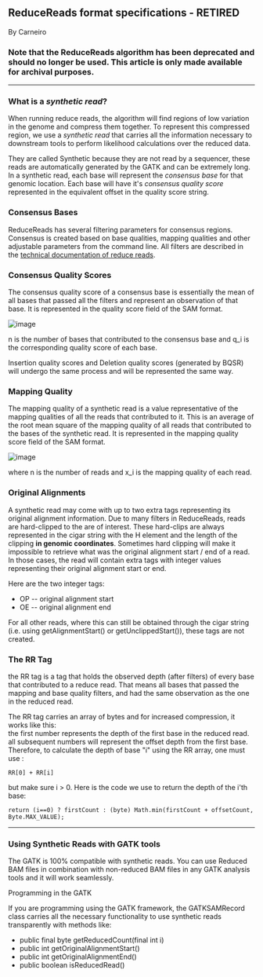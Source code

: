 ## ReduceReads format specifications - RETIRED

By Carneiro

<h3>Note that the ReduceReads algorithm has been deprecated and should no longer be used. This article is only made available for archival purposes.</h3>

<hr></hr><h3>What is a <em>synthetic read</em>?</h3>

<p>When running reduce reads, the algorithm will find regions of low variation in the genome and compress them together. To represent this compressed region, we use a <em>synthetic read</em> that carries all the information necessary to downstream tools to perform likelihood calculations over the reduced data.</p>

<p>They are called Synthetic because they are not read by a sequencer, these reads are automatically generated by the GATK and can be extremely long. In a synthetic read, each base will represent the <em>consensus base</em> for that genomic location. Each base will have it's <em>consensus quality score</em> represented in the equivalent offset in the quality score string.</p>

<h3>Consensus Bases</h3>

<p>ReduceReads has several filtering parameters for consensus regions. Consensus is created based on base qualities, mapping qualities and other adjustable parameters from the command line. All filters are described in the <a rel="nofollow" href="http://www.broadinstitute.org/gatk/gatkdocs/org_broadinstitute_sting_gatk_walkers_compression_reducereads_ReduceReads.html">technical documentation of reduce reads</a>.</p>

<h3>Consensus Quality Scores</h3>

<p>The consensus quality score of a consensus base is essentially the mean of all bases that passed all the filters and represent an observation of that base. It is represented in the quality score field of the SAM format.</p>

<p><img src="https://us.v-cdn.net/5019796/uploads/FileUpload/12/0389e56946fcbf87bed68f40e69ba4.png" alt="image" class="embedImage-img importedEmbed-img"></img></p>

<p>n is the number of bases that contributed to the consensus base and q_i is the corresponding quality score of each base.</p>

<p>Insertion quality scores and Deletion quality scores (generated by BQSR) will undergo the same process and will be represented the same way.</p>

<h3>Mapping Quality</h3>

<p>The mapping quality of a synthetic read is a value representative of the mapping qualities of all the reads that contributed to it. This is an average of the root mean square of the mapping quality of all reads that contributed to the bases of the synthetic read. It is represented in the mapping quality score field of the SAM format.</p>

<p><img src="https://us.v-cdn.net/5019796/uploads/FileUpload/16/7db81c90bec293f5be83952b74193c.jpg" alt="image" class="embedImage-img importedEmbed-img"></img></p>

<p>where n is the number of reads and x_i is the mapping quality of each read.</p>

<h3>Original Alignments</h3>

<p>A synthetic read may come with up to two extra tags representing its original alignment information. Due to many filters in ReduceReads, reads are hard-clipped to the are of interest. These hard-clips are always represented in the cigar string with the H element and the length of the clipping <strong>in genomic coordinates</strong>. Sometimes hard clipping will make it impossible to retrieve what was the original alignment start / end of a read. In those cases, the read will contain extra tags with integer values representing their original alignment start or end.</p>

<p>Here are the two integer tags:</p>

<ul><li>OP -- original alignment start</li>
<li>OE -- original alignment end</li>
</ul><p>For all other reads, where this can still be obtained through the cigar string (i.e. using getAlignmentStart() or getUnclippedStart()), these tags are not created.</p>

<h3>The RR Tag</h3>

<p>the RR tag is a tag that holds the observed depth (after filters) of every base that contributed to a reduce read. That means all bases that passed the mapping and base quality filters, and had the same observation as the one in the reduced read.</p>

<p>The RR tag carries an array of bytes and for increased compression, it works like this: <br>
the first number represents the depth of the first base in the reduced read.<br>
all subsequent numbers will represent the offset depth from the first base. <br>
Therefore, to calculate the depth of base "i" using the RR array, one must use :</p>

<p><code class="code codeInline" spellcheck="false">RR[0] + RR[i]</code></p>

<p>but make sure i &gt; 0. Here is the code we use to return the depth of the i'th base:</p>

<p><code class="code codeInline" spellcheck="false">return (i==0) ? firstCount : (byte) Math.min(firstCount + offsetCount, Byte.MAX_VALUE);</code></p>

<hr></hr><h3>Using Synthetic Reads with GATK tools</h3>

<p>The GATK is 100% compatible with synthetic reads. You can use Reduced BAM files in combination with non-reduced BAM files in any GATK analysis tools and it will work seamlessly.</p>

<p>Programming in the GATK</p>

<p>If you are programming using the GATK framework, the GATKSAMRecord class carries all the necessary functionality to use synthetic reads transparently with methods like:</p>

<ul><li>public final byte getReducedCount(final int i)</li>
<li>public int getOriginalAlignmentStart()</li>
<li>public int getOriginalAlignmentEnd()</li>
<li>public boolean isReducedRead()</li>
</ul>